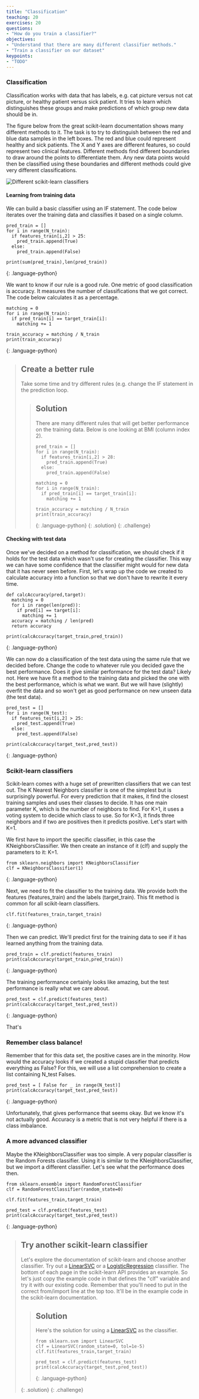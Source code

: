 ```yaml
---
title: "Classification"
teaching: 20
exercises: 20
questions:
- "How do you train a classifier?"
objectives:
- "Understand that there are many different classifier methods."
- "Train a classifier on our dataset"
keypoints:
- "TODO"
---
```


### Classification

Classification works with data that has labels, e.g. cat picture versus not cat picture, or healthy patient versus sick patient. It tries to learn which distinguishes these groups and make predictions of which group new data should be in.

The figure below from the great scikit-learn documentation shows many different methods to it. The task is to try to distinguish between the red and blue data samples in the left boxes. The red and blue could represent healthy and sick patients. The X and Y axes are different features, so could represent two clinical features. Different methods find different boundaries to draw around the points to differentiate them. Any new data points would then be classified using these boundaries and different methods could give very different classifications.

![Different scikit-learn classifiers](https://scikit-learn.org/0.15/_images/plot_classifier_comparison_0011.png)

#### Learning from training data

We can build a basic classifier using an IF statement. The code below iterates over the training data and classifies it based on a single column.

~~~
pred_train = []
for i in range(N_train):
  if features_train[i,2] > 25:
    pred_train.append(True)
  else:
    pred_train.append(False)
    
print(sum(pred_train),len(pred_train))
~~~
{: .language-python}

We want to know if our rule is a good rule. One metric of good classification is accuracy. It measures the number of classifications that we got correct. The code below calculates it as a percentage.

~~~
matching = 0
for i in range(N_train):
  if pred_train[i] == target_train[i]:
    matching += 1

train_accuracy = matching / N_train
print(train_accuracy)
~~~
{: .language-python}

> ## Create a better rule
> 
> Take some time and try different rules (e.g. change the IF statement in the prediction loop.
> 
> > ## Solution
> >
> > There are many different rules that will get better performance on the training data. Below is one looking at BMI (column index 2).
> >
> > ~~~
> > pred_train = []
> > for i in range(N_train):
> >   if features_train[i,2] > 28:
> >     pred_train.append(True)
> >   else:
> >     pred_train.append(False)
> >    
> > matching = 0
> > for i in range(N_train):
> >   if pred_train[i] == target_train[i]:
> >     matching += 1
> >
> > train_accuracy = matching / N_train
> > print(train_accuracy)
> > ~~~
> > {: .language-python}
>{: .solution}
{: .challenge}


#### Checking with test data

Once we've decided on a method for classification, we should check if it holds for the test data which wasn't use for creating the classifier. This way we can have some confidence that the classifier might would for new data that it has never seen before. First, let's wrap up the code we created to calculate accuracy into a function so that we don't have to rewrite it every time.

~~~
def calcAccuracy(pred,target):
  matching = 0
  for i in range(len(pred)):
    if pred[i] == target[i]:
      matching += 1
  accuracy = matching / len(pred)
  return accuracy

print(calcAccuracy(target_train,pred_train))
~~~
{: .language-python}

We can now do a classification of the test data using the same rule that we decided before. Change the code to whatever rule you decided gave the best performance. Does it give similar performance for the test data? Likely not. Here we have fit a method to the training data and picked the one with the best performance, which is what we want. But we will have (slightly) overfit the data and so won't get as good performance on new unseen data (the test data).

~~~
pred_test = []
for i in range(N_test):
  if features_test[i,2] > 25:
    pred_test.append(True)
  else:
    pred_test.append(False)
    
print(calcAccuracy(target_test,pred_test))
~~~
{: .language-python}

### Scikit-learn classifiers

Scikit-learn comes with a huge set of prewritten classifiers that we can test out. The K Nearest Neighbors classifier is one of the simplest but is surprisingly powerful. For every prediction that it makes, it find the closest training samples and uses their classes to decide. It has one main parameter K, which is the number of neighbors to find. For K>1, it uses a voting system to decide which class to use. So for K=3, it finds three neighbors and if two are positives then it predicts positive. Let's start with K=1.

We first have to import the specific classifier, in this case the KNeighborsClassifier. We then create an instance of it (clf) and supply the parameters to it: K=1.

~~~
from sklearn.neighbors import KNeighborsClassifier
clf = KNeighborsClassifier(1)
~~~
{: .language-python}

Next, we need to fit the classifier to the training data. We provide both the features (features_train) and the labels (target_train). This fit method is common for all scikit-learn classifiers.

~~~
clf.fit(features_train,target_train)
~~~
{: .language-python}

Then we can predict. We'll predict first for the training data to see if it has learned anything from the training data.

~~~
pred_train = clf.predict(features_train)
print(calcAccuracy(target_train,pred_train))
~~~
{: .language-python}

The training performance certainly looks like amazing, but the test performance is really what we care about.

~~~
pred_test = clf.predict(features_test)
print(calcAccuracy(target_test,pred_test))
~~~
{: .language-python}

That's


### Remember class balance!

Remember that for this data set, the positive cases are in the minority. How would the accuracy looks if we created a stupid classifier that predicts everything as False? For this, we will use a list comprehension to create a list containing N_test Falses.

~~~
pred_test = [ False for _ in range(N_test)]
print(calcAccuracy(target_test,pred_test))
~~~
{: .language-python}

Unfortunately, that gives performance that seems okay. But we know it's not actually good. Accuracy is a metric that is not very helpful if there is a class imbalance.

### A more advanced classifier

Maybe the KNeighborsClassifier was too simple. A very popular classifier is the Random Forests classifier. Using it is similar to the KNeighborsClassifier, but we import a different classifier. Let's see what the performance does then.

~~~
from sklearn.ensemble import RandomForestClassifier
clf = RandomForestClassifier(random_state=0)

clf.fit(features_train,target_train)

pred_test = clf.predict(features_test)
print(calcAccuracy(target_test,pred_test))
~~~
{: .language-python}

> ## Try another scikit-learn classifier
> 
> Let's explore the documentation of scikit-learn and choose another classifier. Try out a [LinearSVC](https://scikit-learn.org/stable/modules/generated/sklearn.svm.LinearSVC.html) or a [LogisticRegression](https://scikit-learn.org/stable/modules/generated/sklearn.linear_model.LogisticRegression.html) classifier. The bottom of each page in the scikit-learn API provides an example. So let's just copy the example code in that defines the "clf" variable and try it with our existing code. Remember that you'll need to put in the correct from/import line at the top too. It'll be in the example code in the scikit-learn documentation.
> 
> > ## Solution
> >
> > Here's the solution for using a [LinearSVC](https://scikit-learn.org/stable/modules/generated/sklearn.svm.LinearSVC.html) as the classifier.
> >
> > ~~~
> > from sklearn.svm import LinearSVC
> > clf = LinearSVC(random_state=0, tol=1e-5)
> > clf.fit(features_train,target_train)
> > 
> > pred_test = clf.predict(features_test)
> > print(calcAccuracy(target_test,pred_test))
> > ~~~
> > {: .language-python}
> >
>{: .solution}
{: .challenge}
